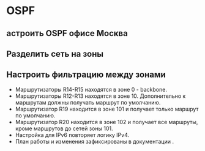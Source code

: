 # OSPF  
## астроить OSPF офисе Москва  
## Разделить сеть на зоны  
## Настроить фильтрацию между зонами  
- Маршрутизаторы R14-R15 находятся в зоне 0 - backbone.  
- Маршрутизаторы R12-R13 находятся в зоне 10. Дополнительно к маршрутам должны получать маршрут по умолчанию.  
- Маршрутизатор R19 находится в зоне 101 и получает только маршрут по умолчанию.  
- Маршрутизатор R20 находится в зоне 102 и получает все маршруты, кроме маршрутов до сетей зоны 101.  
- Настройка для IPv6 повторяет логику IPv4.  
- План работы и изменения зафиксированы в документации .  

